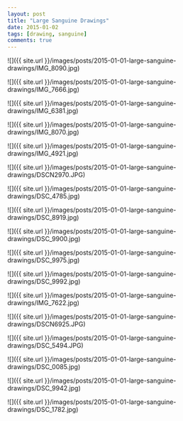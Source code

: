 ```yaml
---
layout: post
title: "Large Sanguine Drawings"
date: 2015-01-02
tags: [drawing, sanguine]
comments: true
---
```

![]({{ site.url }}/images/posts/2015-01-01-large-sanguine-drawings/IMG_8090.jpg)

![]({{ site.url }}/images/posts/2015-01-01-large-sanguine-drawings/IMG_7666.jpg)

![]({{ site.url }}/images/posts/2015-01-01-large-sanguine-drawings/IMG_6381.jpg)

![]({{ site.url }}/images/posts/2015-01-01-large-sanguine-drawings/IMG_8070.jpg)

![]({{ site.url }}/images/posts/2015-01-01-large-sanguine-drawings/IMG_4921.jpg)

![]({{ site.url }}/images/posts/2015-01-01-large-sanguine-drawings/DSCN2970.JPG)

![]({{ site.url }}/images/posts/2015-01-01-large-sanguine-drawings/DSC_4785.jpg)

![]({{ site.url }}/images/posts/2015-01-01-large-sanguine-drawings/DSC_8919.jpg)

![]({{ site.url }}/images/posts/2015-01-01-large-sanguine-drawings/DSC_9900.jpg)

![]({{ site.url }}/images/posts/2015-01-01-large-sanguine-drawings/DSC_9975.jpg)

![]({{ site.url }}/images/posts/2015-01-01-large-sanguine-drawings/DSC_9992.jpg)

![]({{ site.url }}/images/posts/2015-01-01-large-sanguine-drawings/IMG_7622.jpg)

![]({{ site.url }}/images/posts/2015-01-01-large-sanguine-drawings/DSCN6925.JPG)

![]({{ site.url }}/images/posts/2015-01-01-large-sanguine-drawings/DSC_5494.JPG)

![]({{ site.url }}/images/posts/2015-01-01-large-sanguine-drawings/DSC_0085.jpg)

![]({{ site.url }}/images/posts/2015-01-01-large-sanguine-drawings/DSC_9942.jpg)

![]({{ site.url }}/images/posts/2015-01-01-large-sanguine-drawings/DSC_1782.jpg)
